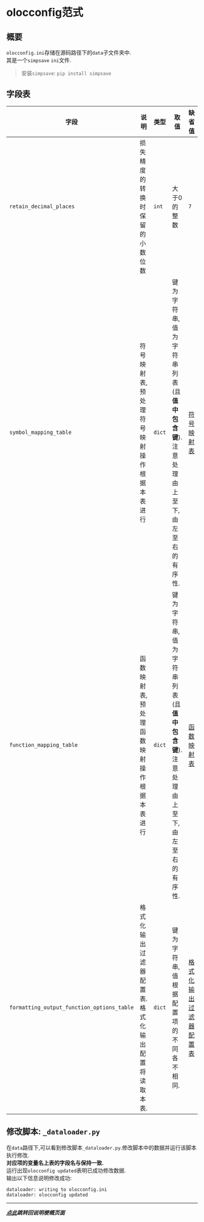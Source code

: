 # olocconfig范式  

## 概要  

`olocconfig.ini`存储在源码路径下的`data`子文件夹中.  
其是一个`simpsave` `ini`文件.  
> 安装`simpsave`: `pip install simpsave`  

## 字段表  

| 字段                          | 说明                        | 类型     | 取值                                           | 缺省值                     |  
|-----------------------------|---------------------------|--------|----------------------------------------------|-------------------------|  
| `retain_decimal_places`     | 损失精度的转换时保留的小数位数           | `int`  | 大于0的整数                                       | `7`                     | 
| `symbol_mapping_table`      | 符号映射表,预处理符号映射操作根据本表进行     | `dict` | 键为字符串,值为字符串列表(且**值中包含键**).注意处理由上至下,由左至右的有序性. | [符号映射表](符号映射表.md)       |
|`function_mapping_table`| 函数映射表,预处理函数映射操作根据本表进行     | `dict` | 键为字符串,值为字符串列表(且**值中包含键**).注意处理由上至下,由左至右的有序性. | [函数映射表](函数映射表.md)       |  
|`formatting_output_function_options_table`| 格式化输出过滤器配置表.格式化输出配置将读取本表. | `dict` | 键为字符串,值根据配置项的不同各不相同.                         | [格式化输出过滤器配置表](格式化输出过滤器配置表.md) |  


## 修改脚本: `_dataloader.py`  

在`data`路径下,可以看到修改脚本`_dataloader.py`.修改脚本中的数据并运行该脚本执行修改.  
**对应项的变量名上表的字段名与保持一致.**  
运行出现`olocconfig updated`表明已成功修改数据.  
输出以下信息说明修改成功:  
```plaintext
dataloader: writing to olocconfig.ini
dataloader: olocconfig updated
```

---

***[点此](../项目说明梗概.md)跳转回说明梗概页面***

